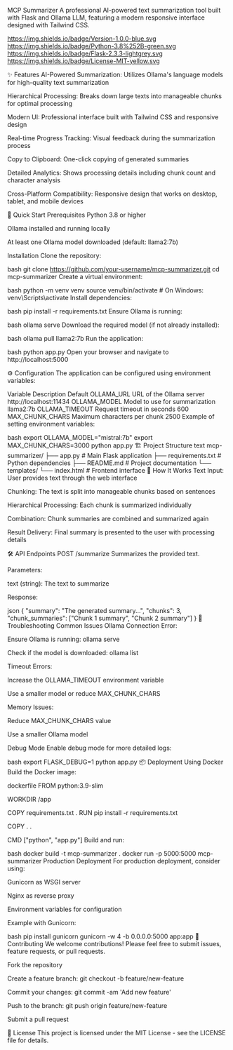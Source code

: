 MCP Summarizer
A professional AI-powered text summarization tool built with Flask and Ollama LLM, featuring a modern responsive interface designed with Tailwind CSS.

https://img.shields.io/badge/Version-1.0.0-blue.svg https://img.shields.io/badge/Python-3.8%252B-green.svg https://img.shields.io/badge/Flask-2.3.3-lightgrey.svg https://img.shields.io/badge/License-MIT-yellow.svg

✨ Features
AI-Powered Summarization: Utilizes Ollama's language models for high-quality text summarization

Hierarchical Processing: Breaks down large texts into manageable chunks for optimal processing

Modern UI: Professional interface built with Tailwind CSS and responsive design

Real-time Progress Tracking: Visual feedback during the summarization process

Copy to Clipboard: One-click copying of generated summaries

Detailed Analytics: Shows processing details including chunk count and character analysis

Cross-Platform Compatibility: Responsive design that works on desktop, tablet, and mobile devices

🚀 Quick Start
Prerequisites
Python 3.8 or higher

Ollama installed and running locally

At least one Ollama model downloaded (default: llama2:7b)

Installation
Clone the repository:

bash
git clone https://github.com/your-username/mcp-summarizer.git
cd mcp-summarizer
Create a virtual environment:

bash
python -m venv venv
source venv/bin/activate  # On Windows: venv\Scripts\activate
Install dependencies:

bash
pip install -r requirements.txt
Ensure Ollama is running:

bash
ollama serve
Download the required model (if not already installed):

bash
ollama pull llama2:7b
Run the application:

bash
python app.py
Open your browser and navigate to http://localhost:5000

⚙️ Configuration
The application can be configured using environment variables:

Variable	Description	Default
OLLAMA_URL	URL of the Ollama server	http://localhost:11434
OLLAMA_MODEL	Model to use for summarization	llama2:7b
OLLAMA_TIMEOUT	Request timeout in seconds	600
MAX_CHUNK_CHARS	Maximum characters per chunk	2500
Example of setting environment variables:

bash
export OLLAMA_MODEL="mistral:7b"
export MAX_CHUNK_CHARS=3000
python app.py
🏗️ Project Structure
text
mcp-summarizer/
├── app.py                 # Main Flask application
├── requirements.txt       # Python dependencies
├── README.md             # Project documentation
└── templates/
    └── index.html        # Frontend interface
🧠 How It Works
Text Input: User provides text through the web interface

Chunking: The text is split into manageable chunks based on sentences

Hierarchical Processing: Each chunk is summarized individually

Combination: Chunk summaries are combined and summarized again

Result Delivery: Final summary is presented to the user with processing details

🛠️ API Endpoints
POST /summarize
Summarizes the provided text.

Parameters:

text (string): The text to summarize

Response:

json
{
  "summary": "The generated summary...",
  "chunks": 3,
  "chunk_summaries": ["Chunk 1 summary", "Chunk 2 summary"]
}
🐛 Troubleshooting
Common Issues
Ollama Connection Error:

Ensure Ollama is running: ollama serve

Check if the model is downloaded: ollama list

Timeout Errors:

Increase the OLLAMA_TIMEOUT environment variable

Use a smaller model or reduce MAX_CHUNK_CHARS

Memory Issues:

Reduce MAX_CHUNK_CHARS value

Use a smaller Ollama model

Debug Mode
Enable debug mode for more detailed logs:

bash
export FLASK_DEBUG=1
python app.py
📦 Deployment
Using Docker
Build the Docker image:

dockerfile
FROM python:3.9-slim

WORKDIR /app

COPY requirements.txt .
RUN pip install -r requirements.txt

COPY . .

CMD ["python", "app.py"]
Build and run:

bash
docker build -t mcp-summarizer .
docker run -p 5000:5000 mcp-summarizer
Production Deployment
For production deployment, consider using:

Gunicorn as WSGI server

Nginx as reverse proxy

Environment variables for configuration

Example with Gunicorn:

bash
pip install gunicorn
gunicorn -w 4 -b 0.0.0.0:5000 app:app
🤝 Contributing
We welcome contributions! Please feel free to submit issues, feature requests, or pull requests.

Fork the repository

Create a feature branch: git checkout -b feature/new-feature

Commit your changes: git commit -am 'Add new feature'

Push to the branch: git push origin feature/new-feature

Submit a pull request

📄 License
This project is licensed under the MIT License - see the LICENSE file for details.
